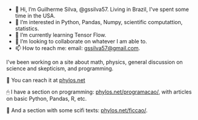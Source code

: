 - 👋 Hi, I’m Guilherme Silva, @gssilva57. Living in Brazil, I've spent some time in the USA.
- 👀 I’m interested in Python, Pandas, Numpy, scientific computattion, statistics.
- 🌱 I’m currently learning Tensor Flow.
- 💞️ I’m looking to collaborate on whatever I am able to.
- 📫 How to reach me: email: gssilva57@gmail.com.

I've been working on a site about math, physics, general discussion on science and skepticism, and programming.

🎇 You can reach it at <a href="https://phylos.net">phylos.net</a>

🖱 I have a section on programming: <a href="https://phylos.net/programacao/">phylos.net/programacao/</a>, with articles on basic Python, Pandas, R, etc.

🤖 And a section with some scifi texts: <a href="https://www.phylos.net/ficcao/">phylos.net/ficcao/</a>.



<!---
gssilva57/gssilva57 is a ✨ special ✨ repository because its `README.md` (this file) appears on your GitHub profile.
You can click the Preview link to take a look at your changes.
--->
